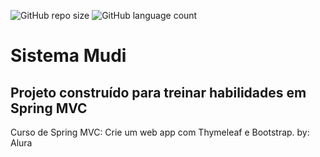 ![GitHub repo size](https://img.shields.io/github/repo-size/rissimone/spring-mvc-training)
![GitHub language count](https://img.shields.io/github/languages/count/rissimone/spring-mvc-training)

# Sistema Mudi
## Projeto construído para treinar habilidades em Spring MVC
Curso de Spring MVC: Crie um web app com Thymeleaf e Bootstrap. by: Alura

